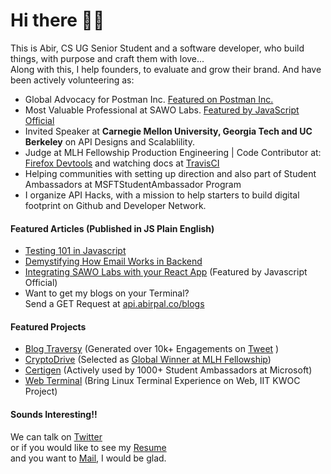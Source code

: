 # Hi there 🙋‍♂️
This is Abir, CS UG Senior Student and a software developer, who build things, with purpose and craft them with love...<br/>
Along with this, I help founders, to evaluate and grow their brand. And have been actively volunteering as:<br/>

- Global Advocacy for Postman Inc. [Featured on Postman Inc.](https://blog.postman.com/announcing-the-postman-student-leader-program/)
- Most Valuable Professional at SAWO Labs. [Featured by JavaScript Official ](https://twitter.com/JavaScriptKicks/status/1412096578719043584)
- Invited Speaker at **Carnegie Mellon University, Georgia Tech and UC Berkeley** on API Designs and Scalablility.
- Judge at MLH Fellowship Production Engineering | Code Contributor at: [Firefox Devtools](https://github.com/firefox-devtools/profiler/pull/2937) and watching docs at [TravisCI](https://github.com/travis-ci/docs-travis-ci-com/pull/2881)
- Helping communities with setting up direction and also part of Student Ambassadors at MSFTStudentAmbassador Program 
- I organize API Hacks, with a mission to help starters to build digital footprint on Github and Developer Network.

#### Featured Articles (Published in JS Plain English)</b>
- [Testing 101 in Javascript](https://javascript.plainenglish.io/testing-101-in-javascript-720c752ecfd5)
- [Demystifying How Email Works in Backend](https://javascript.plainenglish.io/understanding-how-emails-actually-work-behind-the-scenes-a-beginner-friendly-guide-9d129942f617)
- [Integrating SAWO Labs with your React App](https://javascript.plainenglish.io/integrating-sawo-labs-authentication-create-react-app-4601360fd5d0) (Featured by Javascript Official)
- Want to get my blogs on your Terminal?<br/> Send a GET Request at [api.abirpal.co/blogs](https://api.abirpal.co/blogs)

#### Featured Projects

- [Blog Traversy](https://www.npmjs.com/package/blogtraversy) (Generated over 10k+ Engagements on [Tweet](https://twitter.com/imabptweets/status/1416761082471862273) )
- [CryptoDrive](https://cryptodrive.tech) (Selected as [Global Winner at MLH Fellowship](https://devpost.com/software/cryptodrive))
- [Certigen](https://github.com/imabp/certigen) (Actively used by 1000+ Student Ambassadors at Microsoft)
- [Web Terminal](https://imabp.github.io/WebTerminal/) (Bring Linux Terminal Experience on Web, IIT KWOC Project)
  
#### Sounds Interesting!!
We can talk  on [Twitter](https://twitter.com/imabptweets)<br/> or if you would like to see my
[Resume](https://imabp.github.io/resume)<br/> and you want to [Mail](mailto:abir.pal899@gmail.com), I would be glad.
<br/>
